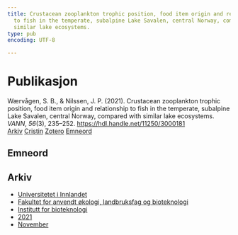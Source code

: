 ```yaml
---
title: Crustacean zooplankton trophic position, food item origin and relationship
  to fish in the temperate, subalpine Lake Savalen, central Norway, compared with
  similar lake ecosystems.
type: pub
encoding: UTF-8

---
```

<h1>Publikasjon</h1>
<article id="csl-bib-container-IP3CYWVY" class="csl-bib-container">
  <div class="csl-bib-body"> <div class="csl-entry">Wærvågen, S. B., &#38; Nilssen, J. P. (2021). Crustacean zooplankton trophic position, food item origin and relationship to fish in the temperate, subalpine Lake Savalen, central Norway, compared with similar lake ecosystems. <i>VANN</i>, <i>56</i>(3), 235–252. <a href="https://hdl.handle.net/11250/3000181">https://hdl.handle.net/11250/3000181</a></div> </div>
  <div class="csl-bib-buttons">
    <a href="#taxonomy-article-IP3CYWVY" alt="archive" class="csl-bib-button">Arkiv</a>
    <a href="https://app.cristin.no/results/show.jsf?id=1951387" alt="Cristin" class="csl-bib-button">Cristin</a>
    <a href="http://zotero.org/groups/5881554/items/IP3CYWVY" alt="Zotero" class="csl-bib-button">Zotero</a>
    <a href="#keywords-article-IP3CYWVY" alt="keywords" class="csl-bib-button">Emneord</a>
  </div>
  <div id="csl-bib-meta-container-IP3CYWVY"></div>
</article>
<div id="csl-bib-meta-IP3CYWVY" class="csl-bib-meta">
  <article id="keywords-article-IP3CYWVY" class="keywords-article">
    <h1>Emneord</h1>
    
  </article>
  <article id="taxonomy-article-IP3CYWVY" class="taxonomy-article">
    <h1>Arkiv</h1>
    <ul>
      <li><a href="{{< params subfolder >}}nn/archive/?key=3DCRN523">Universitetet i Innlandet</a></li>
      <li><a href="{{< params subfolder >}}nn/archive/?key=T77LXH6D">Fakultet for anvendt økologi, landbruksfag og bioteknologi</a></li>
      <li><a href="{{< params subfolder >}}nn/archive/?key=VL6KDQ85">Institutt for bioteknologi</a></li>
      <li><a href="{{< params subfolder >}}nn/archive/?key=FJH75VJD">2021</a></li>
      <li><a href="{{< params subfolder >}}nn/archive/?key=9D952XA4">November</a></li>
    </ul>
  </article>
</div>
